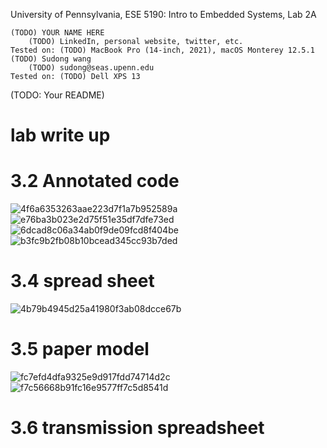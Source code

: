 University of Pennsylvania, ESE 5190: Intro to Embedded Systems, Lab 2A

    (TODO) YOUR NAME HERE
        (TODO) LinkedIn, personal website, twitter, etc.
    Tested on: (TODO) MacBook Pro (14-inch, 2021), macOS Monterey 12.5.1
    (TODO) Sudong wang
        (TODO) sudong@seas.upenn.edu
    Tested on: (TODO) Dell XPS 13

(TODO: Your README)
# lab write up
# 3.2  Annotated code 
![4f6a6353263aae223d7f1a7b952589a](https://user-images.githubusercontent.com/113209201/196401858-9d49b5d2-d75b-4555-83e9-dd48ee00708b.jpg)
![e76ba3b023e2d75f51e35df7dfe73ed](https://user-images.githubusercontent.com/113209201/196401872-2410786e-a759-4217-b8df-131a59af1992.jpg)
![6dcad8c06a34ab0f9de09fcd8f404be](https://user-images.githubusercontent.com/113209201/196401891-1d751f45-0a97-4840-8b6f-ace2a364ba9d.jpg)
![b3fc9b2fb08b10bcead345cc93b7ded](https://user-images.githubusercontent.com/113209201/196402867-bc67871a-0168-4371-ba8c-b1f675ff928a.jpg)

# 3.4 spread sheet
![4b79b4945d25a41980f3ab08dcce67b](https://user-images.githubusercontent.com/113209201/196401935-fe56020e-141b-4546-9d0b-01a89f85f93f.jpg)

# 3.5 paper model
![fc7efd4dfa9325e9d917fdd74714d2c](https://user-images.githubusercontent.com/113209201/196401975-1db43aea-cd58-411d-a7ab-7a4503680296.jpg)
![f7c56668b91fc16e9577ff7c5d8541d](https://user-images.githubusercontent.com/113209201/196402005-6227246c-9303-4a68-a4ce-9b9c79d3a583.jpg)

# 3.6 transmission spreadsheet
